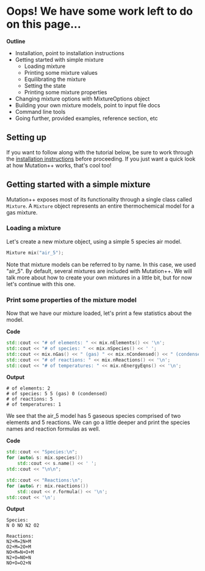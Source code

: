 <a id="top"></a>

# Oops! We have some work left to do on this page...

**Outline** <br>
- Installation, point to installation instructions
- Getting started with simple mixture
  - Loading mixture
  - Printing some mixture values
  - Equilibrating the mixture
  - Setting the state
  - Printing some mixture properties
- Changing mixture options with MixtureOptions object
- Building your own mixture models, point to input file docs
- Command line tools
- Going further, provided examples, reference section, etc


## Setting up

If you want to follow along with the tutorial below, be sure to work through the [installation instructions](installation.md#top) before proceeding.  If you just want a quick look at how Mutation++ works, that's cool too!

## Getting started with a simple mixture

Mutation++ exposes most of its functionality through a single class called `Mixture`.  A `Mixture` object represents an entire thermochemical model for a gas mixture.

### Loading a mixture

Let's create a new mixture object, using a simple 5 species air model.

```c++
Mixture mix("air_5");
```

Note that mixture models can be referred to by name.  In this case, we used "air_5".  By default, several mixtures are included with Mutation++.  We will talk more about how to create your own mixtures in a little bit, but for now let's continue with this one.

### Print some properties of the mixture model

Now that we have our mixture loaded, let's print a few statistics about the model.

**Code**
```c++
std::cout << "# of elements: " << mix.nElements() << '\n';
std::cout << "# of species: " << mix.nSpecies() << ' ';
std::cout << mix.nGas() << " (gas) " << mix.nCondensed() << " (condensed)\n";
std::cout << "# of reactions: " << mix.nReactions() << '\n';
std::cout << "# of temperatures: " << mix.nEnergyEqns() << '\n';
```

**Output**
```
# of elements: 2
# of species: 5 5 (gas) 0 (condensed)
# of reactions: 5
# of temperatures: 1
```

We see that the air_5 model has 5 gaseous species comprised of two elements and 5 reactions.  We can go a little deeper and print the species names and reaction formulas as well.

**Code**
```c++
std::cout << "Species:\n";
for (auto& s: mix.species()) 
    std::cout << s.name() << ' ';
std::cout << "\n\n";

std::cout << "Reactions:\n";
for (auto& r: mix.reactions())
    std::cout << r.formula() << '\n';
std::cout << '\n';
```

**Output**
```
Species:
N O NO N2 O2 

Reactions:
N2+M=2N+M
O2+M=2O+M
NO+M=N+O+M
N2+O=NO+N
NO+O=O2+N
```

